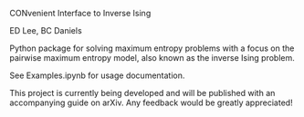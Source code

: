 CONvenient Interface to Inverse Ising

ED Lee, BC Daniels

Python package for solving maximum entropy problems with a focus on the pairwise maximum entropy model, also known as the inverse Ising problem.

See Examples.ipynb for usage documentation.

This project is currently being developed and will be published with an accompanying guide on arXiv. Any feedback would be greatly appreciated!
